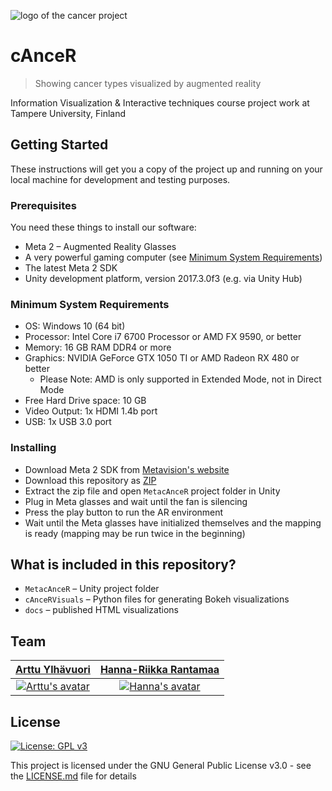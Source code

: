 ![logo of the cancer project](https://raw.githubusercontent.com/areee/cAnceR/master/cAnceR-icon.png)

# cAnceR

> Showing cancer types visualized by augmented reality

Information Visualization & Interactive techniques course project work at Tampere University, Finland

## Getting Started

These instructions will get you a copy of the project up and running on your local machine for development and testing purposes.

### Prerequisites

You need these things to install our software:

- Meta 2 – Augmented Reality Glasses
- A very powerful gaming computer (see [Minimum System Requirements](#minimum-system-requirements))
- The latest Meta 2 SDK
- Unity development platform, version 2017.3.0f3 (e.g. via Unity Hub)

### Minimum System Requirements

- OS: Windows 10 (64 bit)
- Processor: Intel Core i7 6700 Processor or AMD FX 9590, or better
- Memory: 16 GB RAM DDR4 or more
- Graphics: NVIDIA GeForce GTX 1050 TI or AMD Radeon RX 480 or better
  - Please Note: AMD is only supported in Extended Mode, not in Direct Mode
- Free Hard Drive space: 10 GB
- Video Output: 1x HDMI 1.4b port
- USB: 1x USB 3.0 port

### Installing

- Download Meta 2 SDK from [Metavision's website](https://www.metavision.com/)
- Download this repository as [ZIP](https://github.com/areee/cAnceR/archive/master.zip)
- Extract the zip file and open ``MetacAnceR`` project folder in Unity
- Plug in Meta glasses and wait until the fan is silencing
- Press the play button to run the AR environment
- Wait until the Meta glasses have initialized themselves and the mapping is ready (mapping may be run twice in the beginning)

## What is included in this repository?

- ``MetacAnceR`` – Unity project folder
- ``cAnceRVisuals`` – Python files for generating Bokeh visualizations
- ``docs`` – published HTML visualizations

## Team 

| <a href="https://github.com/areee" target="_blank">**Arttu Ylhävuori**</a>|  <a href="https://github.com/hhanna12" target="_blank">**Hanna-Riikka Rantamaa**</a>|
|:-------------:|:-------------:|
| [![Arttu's avatar](https://avatars2.githubusercontent.com/u/10089872?v=4&s=350)](https://github.com/areee)    | [![Hanna's avatar](https://avatars2.githubusercontent.com/u/32436932?s=200&v=4)](https://github.com/hhanna12) |

## License
[![License: GPL v3](https://img.shields.io/badge/License-GPLv3-blue.svg)](https://www.gnu.org/licenses/gpl-3.0)

This project is licensed under the GNU General Public License v3.0 - see the [LICENSE.md](LICENSE.md) file for details
